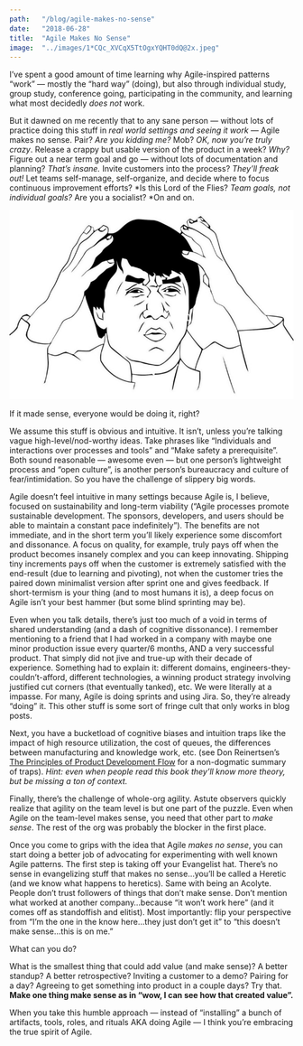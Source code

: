```yaml
---
path:	"/blog/agile-makes-no-sense"
date:	"2018-06-28"
title:	"Agile Makes No Sense"
image:	"../images/1*CQc_XVCqX5TtOgxYQHT0dQ@2x.jpeg"
---
```


I’ve spent a good amount of time learning why Agile-inspired patterns “work” — mostly the “hard way” (doing), but also through individual study, group study, conference going, participating in the community, and learning what most decidedly *does not* work.

But it dawned on me recently that to any sane person — without lots of practice doing this stuff in *real world settings and seeing it work —* Agile makes no sense. Pair? *Are you kidding me?* Mob? *OK, now you’re truly crazy*. Release a crappy but usable version of the product in a week? *Why?* Figure out a near term goal and go — without lots of documentation and planning? *That’s insane.* Invite customers into the process? *They’ll freak out!* Let teams self-manage, self-organize, and decide where to focus continuous improvement efforts? *Is this Lord of the Flies? *Team goals, not individual goals?* Are you a socialist? *On and on.

![](../images/1*CQc_XVCqX5TtOgxYQHT0dQ@2x.jpeg)

If it made sense, everyone would be doing it, right?

We assume this stuff is obvious and intuitive. It isn’t, unless you’re talking vague high-level/nod-worthy ideas. Take phrases like “Individuals and interactions over processes and tools” and “Make safety a prerequisite”. Both sound reasonable — awesome even — but one person’s lightweight process and “open culture”, is another person’s bureaucracy and culture of fear/intimidation. So you have the challenge of slippery big words.

Agile doesn’t feel intuitive in many settings because Agile is, I believe, focused on sustainability and long-term viability (“Agile processes promote sustainable development. The sponsors, developers, and users should be able to maintain a constant pace indefinitely”). The benefits are not immediate, and in the short term you’ll likely experience some discomfort and dissonance. A focus on quality, for example, truly pays off when the product becomes insanely complex and you can keep innovating. Shipping tiny increments pays off when the customer is extremely satisfied with the end-result (due to learning and pivoting), not when the customer tries the paired down minimalist version after sprint one and gives feedback. If short-termism is your thing (and to most humans it is), a deep focus on Agile isn’t your best hammer (but some blind sprinting may be).

Even when you talk details, there’s just too much of a void in terms of shared understanding (and a dash of cognitive dissonance). I remember mentioning to a friend that I had worked in a company with maybe one minor production issue every quarter/6 months, AND a very successful product. That simply did not jive and true-up with their decade of experience. Something had to explain it: different domains, engineers-they-couldn’t-afford, different technologies, a winning product strategy involving justified cut corners (that eventually tanked), etc. We were literally at a impasse. For many, Agile is doing sprints and using Jira. So, they’re already “doing” it. This other stuff is some sort of fringe cult that only works in blog posts.

Next, you have a bucketload of cognitive biases and intuition traps like the impact of high resource utilization, the cost of queues, the differences between manufacturing and knowledge work, etc. (see Don Reinertsen’s [The Principles of Product Development Flow](https://www.amazon.com/dp/B007TKU0O0/ref=dp-kindle-redirect?_encoding=UTF8&btkr=1) for a non-dogmatic summary of traps). *Hint: even when people read this book they’ll know more theory, but be missing a ton of context.*

Finally, there’s the challenge of whole-org agility. Astute observers quickly realize that agility on the team level is but one part of the puzzle. Even when Agile on the team-level makes sense, you need that other part to *make sense*. The rest of the org was probably the blocker in the first place.

Once you come to grips with the idea that Agile *makes no sense*, you can start doing a better job of advocating for experimenting with well known Agile patterns. The first step is taking off your Evangelist hat. There’s no sense in evangelizing stuff that makes no sense…you’ll be called a Heretic (and we know what happens to heretics). Same with being an Acolyte. People don’t trust followers of things that don’t make sense. Don’t mention what worked at another company…because “it won’t work here” (and it comes off as standoffish and elitist). Most importantly: flip your perspective from “I’m the one in the know here…they just don’t get it” to “this doesn’t make sense…this is on me.”

What can you do?

What is the smallest thing that could add value (and make sense)? A better standup? A better retrospective? Inviting a customer to a demo? Pairing for a day? Agreeing to get something into product in a couple days? Try that. **Make one thing make sense as in “wow, I can see how that created value”.**

When you take this humble approach — instead of “installing” a bunch of artifacts, tools, roles, and rituals AKA doing Agile — I think you’re embracing the true spirit of Agile.

